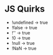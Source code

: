 # JS Quirks
* !undefined -> true
* !false -> true
* !'' -> true
* !0 -> true
* !null -> true
* !NaN -> true